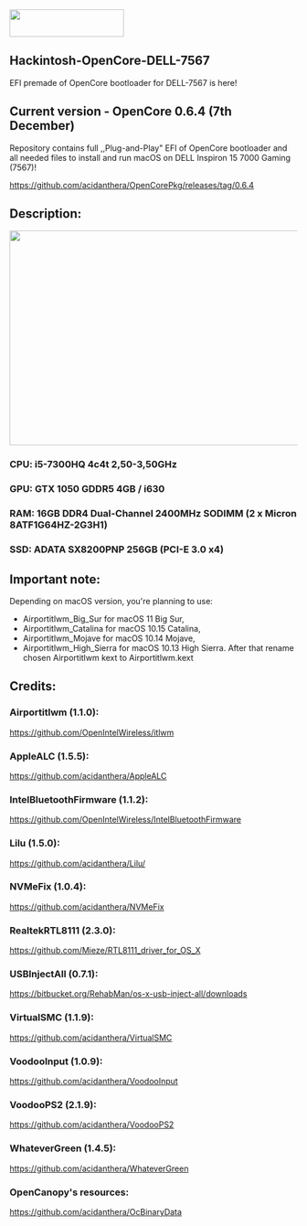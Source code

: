 <img src="https://github.com/acidanthera/OpenCorePkg/blob/master/Docs/Logos/OpenCore_with_text_Small.png" width="200" height="48"/>

## Hackintosh-OpenCore-DELL-7567
EFI premade of OpenCore bootloader for DELL-7567 is here!

## Current version - OpenCore 0.6.4 (7th December)
Repository contains full ,,Plug-and-Play" EFI of OpenCore bootloader and
all needed files to install and run macOS on DELL Inspiron 15 7000 Gaming (7567)!

https://github.com/acidanthera/OpenCorePkg/releases/tag/0.6.4

## Description:
<img src="https://zapodaj.net/images/f0d340d9df0c2.png" width="574" height="376"/>

### CPU: i5-7300HQ 4c4t 2,50-3,50GHz
### GPU: GTX 1050 GDDR5 4GB / i630
### RAM: 16GB DDR4 Dual-Channel 2400MHz SODIMM (2 x Micron 8ATF1G64HZ-2G3H1)
### SSD: ADATA SX8200PNP 256GB (PCI-E 3.0 x4)

## Important note:
Depending on macOS version, you're planning to use:
* Airportitlwm_Big_Sur for macOS 11 Big Sur,
* Airportitlwm_Catalina for macOS 10.15 Catalina,
* Airportitlwm_Mojave for macOS 10.14 Mojave,
* Airportitlwm_High_Sierra for macOS 10.13 High Sierra.
After that rename chosen Airportitlwm kext to Airportitlwm.kext


## Credits:

### Airportitlwm (1.1.0):
https://github.com/OpenIntelWireless/itlwm
### AppleALC (1.5.5):
https://github.com/acidanthera/AppleALC
### IntelBluetoothFirmware (1.1.2):
https://github.com/OpenIntelWireless/IntelBluetoothFirmware
### Lilu (1.5.0):
https://github.com/acidanthera/Lilu/
### NVMeFix (1.0.4):
https://github.com/acidanthera/NVMeFix
### RealtekRTL8111 (2.3.0):
https://github.com/Mieze/RTL8111_driver_for_OS_X
### USBInjectAll (0.7.1):
https://bitbucket.org/RehabMan/os-x-usb-inject-all/downloads
### VirtualSMC (1.1.9):
https://github.com/acidanthera/VirtualSMC
### VoodooInput (1.0.9):
https://github.com/acidanthera/VoodooInput
### VoodooPS2 (2.1.9):
https://github.com/acidanthera/VoodooPS2
### WhateverGreen (1.4.5):
https://github.com/acidanthera/WhateverGreen
### OpenCanopy's resources:
https://github.com/acidanthera/OcBinaryData
